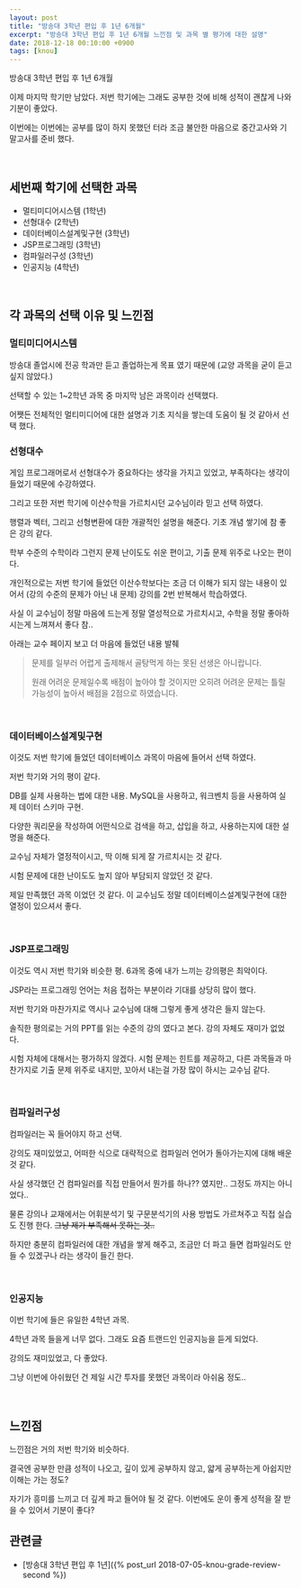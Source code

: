 ```yaml
---
layout: post
title: "방송대 3학년 편입 후 1년 6개월"
excerpt: "방송대 3학년 편입 후 1년 6개월 느낀점 및 과목 별 평가에 대한 설명"
date: 2018-12-18 00:10:00 +0900
tags: [knou]
---
```


방송대 3학년 편입 후 1년 6개월

이제 마지막 학기만 남았다. 저번 학기에는 그래도 공부한 것에 비해 성적이 괜찮게 나와 기분이 좋았다.

이번에는 이번에는 공부를 많이 하지 못했던 터라 조금 불안한 마음으로 중간고사와 기말고사를 준비 했다.

<br />

## 세번째 학기에 선택한 과목

- 멀티미디어시스템 (1학년)
- 선형대수 (2학년)
- 데이터베이스설계및구현 (3학년)
- JSP프로그래밍 (3학년)
- 컴파일러구성 (3학년)
- 인공지능 (4학년)

<br />

## 각 과목의 선택 이유 및 느낀점

### 멀티미디어시스템

방송대 졸업시에 전공 학과만 듣고 졸업하는게 목표 였기 때문에 (교양 과목을 굳이 듣고 싶지 않았다.)

선택할 수 있는 1~2학년 과목 중 마지막 남은 과목이라 선택했다.

어쨋든 전체적인 멀티미디어에 대한 설명과 기초 지식을 쌓는데 도움이 될 것 같아서 선택 했다.

### 선형대수

게임 프로그래머로서 선형대수가 중요하다는 생각을 가지고 있었고, 부족하다는 생각이 들었기 때문에 수강하였다.

그리고 또한 저번 학기에 이산수학을 가르치시던 교수님이라 믿고 선택 하였다.

행렬과 벡터, 그리고 선형변환에 대한 개괄적인 설명을 해준다. 기초 개념 쌓기에 참 좋은 강의 같다.

학부 수준의 수학이라 그런지 문제 난이도도 쉬운 편이고, 기출 문제 위주로 나오는 편이다.

개인적으로는 저번 학기에 들었던 이산수학보다는 조금 더 이해가 되지 않는 내용이 있어서 (강의 수준의 문제가 아닌 내 문제) 강의를 2번 반복해서 학습하였다.

사실 이 교수님이 정말 마음에 드는게 정말 열성적으로 가르치시고, 수학을 정말 좋아하시는게 느껴져서 좋다 참..

아래는 교수 페이지 보고 더 마음에 들었던 내용 발췌

> 문제를 일부러 어렵게 출제해서 골탕먹게 하는 못된 선생은 아니랍니다.
>
> 원래 어려운 문제일수록 배점이 높아야 할 것이지만 오히려 어려운 문제는 틀릴 가능성이 높아서 배점을 2점으로 하였습니다.

<br />

### 데이터베이스설계및구현

이것도 저번 학기에 들었던 데이터베이스 과목이 마음에 들어서 선택 하였다.

저번 학기와 거의 평이 같다.

DB를 실제 사용하는 법에 대한 내용. MySQL을 사용하고, 워크벤치 등을 사용하여 실제 데이터 스키마 구현.

다양한 쿼리문을 작성하여 어떤식으로 검색을 하고, 삽입을 하고, 사용하는지에 대한 설명을 해준다.

교수님 자체가 열정적이시고, 딱 이해 되게 잘 가르치시는 것 같다.

시험 문제에 대한 난이도도 높지 않아 부담되지 않았던 것 같다.

제일 만족했던 과목 이었던 것 같다. 이 교수님도 정말 데이터베이스설계및구현에 대한 열정이 있으셔서 좋다.

<br />

### JSP프로그래밍

이것도 역시 저번 학기와 비슷한 평. 6과목 중에 내가 느끼는 강의평은 최악이다.

JSP라는 프로그래밍 언어는 처음 접하는 부분이라 기대를 상당히 많이 했다.

저번 학기와 마찬가지로 역시나 교수님에 대해 그렇게 좋게 생각은 들지 않는다.

솔직한 평의로는 거의 PPT를 읽는 수준의 강의 였다고 본다. 강의 자체도 재미가 없었다.

시험 자체에 대해서는 평가하지 않겠다. 시험 문제는 힌트를 제공하고, 다른 과목들과 마찬가지로 기출 문제 위주로 내지만, 꼬아서 내는걸 가장 많이 하시는 교수님 같다.

<br />

### 컴파일러구성

컴파일러는 꼭 들어야지 하고 선택.

강의도 재미있었고, 어떠한 식으로 대략적으로 컴파일러 언어가 돌아가는지에 대해 배운 것 같다.

사실 생각했던 건 컴파일러를 직접 만들어서 뭔가를 하나?? 였지만.. 그정도 까지는 아니었다..

물론 강의나 교재에서는 어휘분석기 및 구문분석기의 사용 방법도 가르쳐주고 직접 실습도 진행 한다. ~~그냥 제가 부족해서 못하는 것..~~

하지만 충분히 컴파일러에 대한 개념을 쌓게 해주고, 조금만 더 파고 들면 컴파일러도 만들 수 있겠구나 라는 생각이 들긴 한다.

<br />

### 인공지능

이번 학기에 들은 유일한 4학년 과목.

4학년 과목 들을게 너무 없다. 그래도 요즘 트랜드인 인공지능을 듣게 되었다.

강의도 재미있었고, 다 좋았다.

그냥 이번에 아쉬웠던 건 제일 시간 투자를 못했던 과목이라 아쉬움 정도..

<br />

## 느낀점

느낀점은 거의 저번 학기와 비슷하다.

결국엔 공부한 만큼 성적이 나오고, 깊이 있게 공부하지 않고, 얇게 공부하는게 아쉽지만 이해는 가는 정도?

자기가 흥미를 느끼고 더 깊게 파고 들어야 될 것 같다. 이번에도 운이 좋게 성적을 잘 받을 수 있어서 기분이 좋다?

## 관련글
- [방송대 3학년 편입 후 1년]({% post_url 2018-07-05-knou-grade-review-second %})